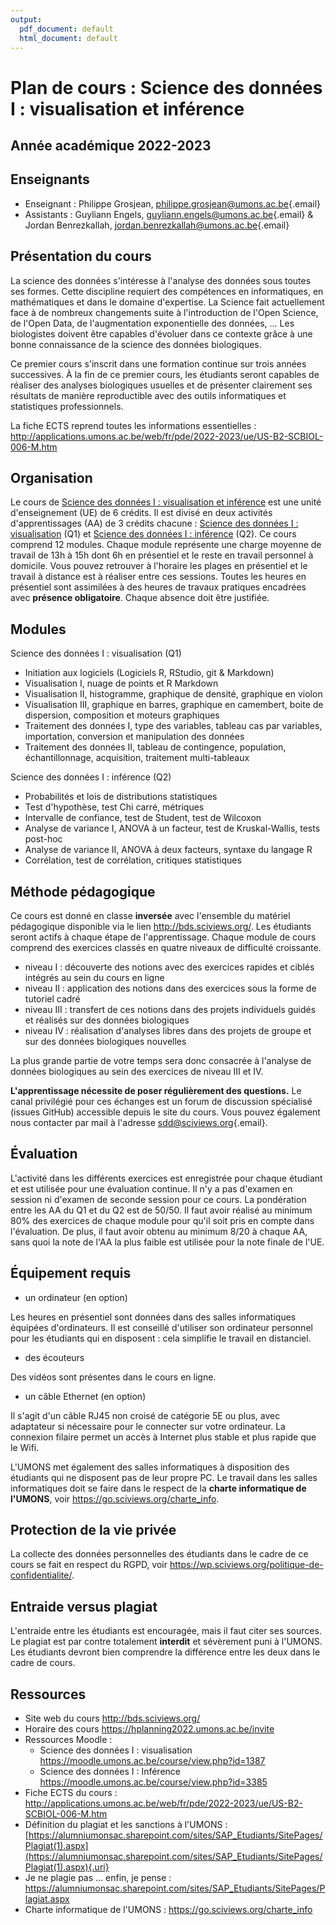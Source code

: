 ```yaml
---
output:
  pdf_document: default
  html_document: default
---
```


# Plan de cours : Science des données I : visualisation et inférence

## Année académique 2022-2023

## Enseignants

-   Enseignant : Philippe Grosjean, [philippe.grosjean\@umons.ac.be](mailto:philippe.grosjean@umons.ac.be){.email}
-   Assistants : Guyliann Engels, [guyliann.engels\@umons.ac.be](mailto:guyliann.engels@umons.ac.be){.email} & Jordan Benrezkallah, [jordan.benrezkallah\@umons.ac.be](mailto:jordan.benrezkallah@umons.ac.be){.email}

## Présentation du cours

La science des données s'intéresse à l'analyse des données sous toutes ses formes. Cette discipline requiert des compétences en informatiques, en mathématiques et dans le domaine d'expertise. La Science fait actuellement face à de nombreux changements suite à l'introduction de l'Open Science, de l'Open Data, de l'augmentation exponentielle des données, ... Les biologistes doivent être capables d'évoluer dans ce contexte grâce à une bonne connaissance de la science des données biologiques.

Ce premier cours s'inscrit dans une formation continue sur trois années successives. À la fin de ce premier cours, les étudiants seront capables de réaliser des analyses biologiques usuelles et de présenter clairement ses résultats de manière reproductible avec des outils informatiques et statistiques professionnels.

La fiche ECTS reprend toutes les informations essentielles : <http://applications.umons.ac.be/web/fr/pde/2022-2023/ue/US-B2-SCBIOL-006-M.htm>

## Organisation

Le cours de [Science des données I : visualisation et inférence](http://applications.umons.ac.be/web/fr/pde/2022-2023/ue/US-B2-SCBIOL-006-M.htm) est une unité d'enseignement (UE) de 6 crédits. Il est divisé en deux activités d'apprentissages (AA) de 3 crédits chacune : [Science des données I : visualisation](http://applications.umons.ac.be/web/fr/pde/2022-2023/aa/S-BIOG-006.htm) (Q1) et [Science des données I : inférence](http://applications.umons.ac.be/web/fr/pde/2022-2023/aa/S-BIOG-027.htm) (Q2). Ce cours comprend 12 modules. Chaque module représente une charge moyenne de travail de 13h à 15h dont 6h en présentiel et le reste en travail personnel à domicile. Vous pouvez retrouver à l'horaire les plages en présentiel et le travail à distance est à réaliser entre ces sessions. Toutes les heures en présentiel sont assimilées à des heures de travaux pratiques encadrées avec **présence obligatoire**. Chaque absence doit être justifiée.

## Modules

Science des données I : visualisation (Q1)

-   Initiation aux logiciels (Logiciels R, RStudio, git & Markdown)
-   Visualisation I, nuage de points et R Markdown
-   Visualisation II, histogramme, graphique de densité, graphique en violon
-   Visualisation III, graphique en barres, graphique en camembert, boite de dispersion, composition et moteurs graphiques
-   Traitement des données I, type des variables, tableau cas par variables, importation, conversion et manipulation des données
-   Traitement des données II, tableau de contingence, population, échantillonnage, acquisition, traitement multi-tableaux

Science des données I : inférence (Q2)

-   Probabilités et lois de distributions statistiques
-   Test d'hypothèse, test Chi carré, métriques
-   Intervalle de confiance, test de Student, test de Wilcoxon
-   Analyse de variance I, ANOVA à un facteur, test de Kruskal-Wallis, tests post-hoc
-   Analyse de variance II, ANOVA à deux facteurs, syntaxe du langage R
-   Corrélation, test de corrélation, critiques statistiques

## Méthode pédagogique

Ce cours est donné en classe **inversée** avec l'ensemble du matériel pédagogique disponible via le lien <http://bds.sciviews.org/>. Les étudiants seront actifs à chaque étape de l'apprentissage. Chaque module de cours comprend des exercices classés en quatre niveaux de difficulté croissante.

-   niveau I : découverte des notions avec des exercices rapides et ciblés intégrés au sein du cours en ligne
-   niveau II : application des notions dans des exercices sous la forme de tutoriel cadré
-   niveau III : transfert de ces notions dans des projets individuels guidés et réalisés sur des données biologiques
-   niveau IV : réalisation d'analyses libres dans des projets de groupe et sur des données biologiques nouvelles

La plus grande partie de votre temps sera donc consacrée à l'analyse de données biologiques au sein des exercices de niveau III et IV.

**L'apprentissage nécessite de poser régulièrement des questions.** Le canal privilégié pour ces échanges est un forum de discussion spécialisé (issues GitHub) accessible depuis le site du cours. Vous pouvez également nous contacter par mail à l'adresse [sdd\@sciviews.org](mailto:sdd@sciviews.org){.email}.

## Évaluation

L'activité dans les différents exercices est enregistrée pour chaque étudiant et est utilisée pour une évaluation continue. Il n'y a pas d'examen en session ni d'examen de seconde session pour ce cours. La pondération entre les AA du Q1 et du Q2 est de 50/50. Il faut avoir réalisé au minimum 80% des exercices de chaque module pour qu'il soit pris en compte dans l'évaluation. De plus, il faut avoir obtenu au minimum 8/20 à chaque AA, sans quoi la note de l'AA la plus faible est utilisée pour la note finale de l'UE.

## Équipement requis

-   un ordinateur (en option)

Les heures en présentiel sont données dans des salles informatiques équipées d'ordinateurs. Il est conseillé d'utiliser son ordinateur personnel pour les étudiants qui en disposent : cela simplifie le travail en distanciel.

-   des écouteurs

Des vidéos sont présentes dans le cours en ligne.

-   un câble Ethernet (en option)

Il s'agit d'un câble RJ45 non croisé de catégorie 5E ou plus, avec adaptateur si nécessaire pour le connecter sur votre ordinateur. La connexion filaire permet un accès à Internet plus stable et plus rapide que le Wifi.

L'UMONS met également des salles informatiques à disposition des étudiants qui ne disposent pas de leur propre PC. Le travail dans les salles informatiques doit se faire dans le respect de la **charte informatique de l'UMONS**, voir <https://go.sciviews.org/charte_info>.

## Protection de la vie privée

La collecte des données personnelles des étudiants dans le cadre de ce cours se fait en respect du RGPD, voir <https://wp.sciviews.org/politique-de-confidentialite/>.

## Entraide versus plagiat

L'entraide entre les étudiants est encouragée, mais il faut citer ses sources. Le plagiat est par contre totalement **interdit** et sévèrement puni à l'UMONS. Les étudiants devront bien comprendre la différence entre les deux dans le cadre de cours.

## Ressources

-   Site web du cours <http://bds.sciviews.org/>
-   Horaire des cours <https://hplanning2022.umons.ac.be/invite>
-   Ressources Moodle :
    -   Science des données I : visualisation <https://moodle.umons.ac.be/course/view.php?id=1387>
    -   Science des données I : Inférence <https://moodle.umons.ac.be/course/view.php?id=3385>
-   Fiche ECTS du cours : <http://applications.umons.ac.be/web/fr/pde/2022-2023/ue/US-B2-SCBIOL-006-M.htm>
-   Définition du plagiat et les sanctions à l'UMONS : [https://alumniumonsac.sharepoint.com/sites/SAP_Etudiants/SitePages/Plagiat(1).aspx](https://alumniumonsac.sharepoint.com/sites/SAP_Etudiants/SitePages/Plagiat(1).aspx){.uri}
-   Je ne plagie pas ... enfin, je pense : <https://alumniumonsac.sharepoint.com/sites/SAP_Etudiants/SitePages/Plagiat.aspx>
-   Charte informatique de l'UMONS : <https://go.sciviews.org/charte_info>
